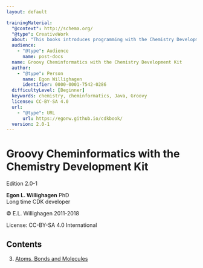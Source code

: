 ```yaml
---
layout: default

trainingMaterial:
  "@context": http://schema.org/
  "@type": CreativeWork
  about: "This books introduces programming with the Chemistry Development Kit using the Groovy programming language."
  audience:
    - "@type": Audience
      name: post-docs
  name: Groovy Cheminformatics with the Chemistry Development Kit
  author:
    - "@type": Person
      name: Egon Willighagen
      identifier: 0000-0001-7542-0286
  difficultyLevel: [Beginner]
  keywords: chemistry, cheminformatics, Java, Groovy
  license: CC-BY-SA 4.0
  url:
    - "@type": URL
      url: https://egonw.github.io/cdkbook/
  version: 2.0-1
---
```


# Groovy Cheminformatics with the Chemistry Development Kit

Edition 2.0-1

**Egon L. Willighagen** PhD<br />
Long time CDK developer

© E.L. Willighagen 2011-2018

License: CC-BY-SA 4.0 International

## Contents

3. [Atoms, Bonds and Molecules](chapter3.md)
